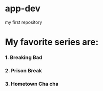 # app-dev
my first repository
# My favorite series are:
 ### 1. Breaking Bad
 ### 2. Prison Break
 ### 3. Hometown Cha cha
